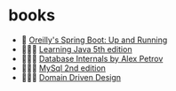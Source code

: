 # books

- 👷 [Oreilly's Spring Boot: Up and Running](https://learning.oreilly.com/library/view/spring-boot-up/9781492076971/)
- 🙇🏻‍♂️ [Learning Java 5th edition](https://learning.oreilly.com/library/view/learning-java-5th/9781492056263/titlepage01.html)
- 🙇🏻‍♂️ [Database Internals by Alex Petrov](https://learning.oreilly.com/library/view/database-internals/9781492040330/)
- 🙇🏻‍♂️ [MySql 2nd edition](https://learning.oreilly.com/library/view/learning-mysql-2nd/9781492085911/)
- 🙇🏻‍♂️ [Domain Driven Design](https://learning.oreilly.com/library/view/domain-driven-design-tackling/0321125215/)
